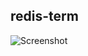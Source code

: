 ## redis-term

![Screenshot](https://user-images.githubusercontent.com/35212662/51267182-867a6080-1a00-11e9-9570-895617adf231.png)
